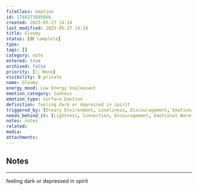 ```yaml
---
fileClass: emotion
id: 1748373895666
created: 2025-05-27 14:24
last_modified: 2025-05-27 14:24
title: Gloomy
status: [🟩 complete]
type: 
tags: []
category: note
entered: true
archived: false
priority: [⚪ None]
visibility: 🔒 private
name: Gloomy
energy_mood: Low Energy Unpleasant
emotion_category: Sadness
emotion_type: Surface Emotion
definition: feeling dark or depressed in spirit
triggered_by: [Dreary Environment, Loneliness, Discouragement, Emotional Fatigue]
needs_behind_it: [Lightness, Connection, Encouragement, Emotional Warmth, Hope]
notes: notes
related: 
media: 
attachments:
---
```


## Notes
---
feeling dark or depressed in spirit

